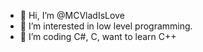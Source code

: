 - 👋 Hi, I’m @MCVladIsLove
- 👀 I’m interested in low level programming.
- 🌱 I’m coding C#, C, want to learn C++

<!---
MCVladIsLove/MCVladIsLove is a ✨ special ✨ repository because its `README.md` (this file) appears on your GitHub profile.
You can click the Preview link to take a look at your changes.
--->
